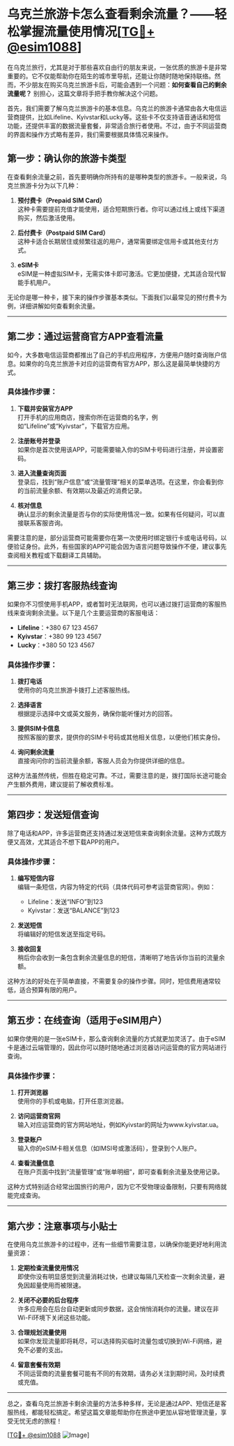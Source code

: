 # 乌克兰旅游卡怎么查看剩余流量？——轻松掌握流量使用情况[[TG💪+ @esim1088](https://t.me/s/esim1088)]

在乌克兰旅行，尤其是对于那些喜欢自由行的朋友来说，一张优质的旅游卡是非常重要的。它不仅能帮助你在陌生的城市里导航，还能让你随时随地保持联络。然而，不少朋友在购买乌克兰旅游卡后，可能会遇到一个问题：**如何查看自己的剩余流量呢？** 别担心，这篇文章将手把手教你解决这个问题。

首先，我们需要了解乌克兰旅游卡的基本信息。乌克兰的旅游卡通常由各大电信运营商提供，比如Lifeline、Kyivstar和Lucky等。这些卡不仅支持语音通话和短信功能，还提供丰富的数据流量套餐，非常适合旅行者使用。不过，由于不同运营商的界面和操作方式略有差异，我们需要根据具体情况来操作。

## **第一步：确认你的旅游卡类型**

在查看剩余流量之前，首先要明确你所持有的是哪种类型的旅游卡。一般来说，乌克兰旅游卡分为以下几种：

1. **预付费卡（Prepaid SIM Card）**  
   这种卡需要提前充值才能使用，适合短期旅行者。你可以通过线上或线下渠道购买，然后激活使用。

2. **后付费卡（Postpaid SIM Card）**  
   这种卡适合长期居住或频繁往返的用户，通常需要绑定信用卡或其他支付方式。

3. **eSIM卡**  
   eSIM是一种虚拟SIM卡，无需实体卡即可激活。它更加便捷，尤其适合现代智能手机用户。

无论你是哪一种卡，接下来的操作步骤基本类似。下面我们以最常见的预付费卡为例，详细讲解如何查看剩余流量。

---

## **第二步：通过运营商官方APP查看流量**

如今，大多数电信运营商都推出了自己的手机应用程序，方便用户随时查询账户信息。如果你的乌克兰旅游卡对应的运营商有官方APP，那么这是最简单快捷的方式。

### **具体操作步骤：**

1. **下载并安装官方APP**  
   打开手机的应用商店，搜索你所在运营商的名字，例如“Lifeline”或“Kyivstar”，下载官方应用。

2. **注册账号并登录**  
   如果你是首次使用该APP，可能需要输入你的SIM卡号码进行注册，并设置密码。

3. **进入流量查询页面**  
   登录后，找到“账户信息”或“流量管理”相关的菜单选项。在这里，你会看到你的当前流量余额、有效期以及最近的消费记录。

4. **核对信息**  
   确认显示的剩余流量是否与你的实际使用情况一致。如果有任何疑问，可以直接联系客服咨询。

需要注意的是，部分运营商可能需要你在第一次使用时绑定银行卡或电话号码，以便验证身份。此外，有些国家的APP可能会因为语言问题导致操作不便，建议事先查阅相关教程或下载翻译工具辅助。

---

## **第三步：拨打客服热线查询**

如果你不习惯使用手机APP，或者暂时无法联网，也可以通过拨打运营商的客服热线来查询剩余流量。以下是几个主要运营商的客服电话：

- **Lifeline**：+380 67 123 4567  
- **Kyivstar**：+380 99 123 4567  
- **Lucky**：+380 50 123 4567  

### **具体操作步骤：**

1. **拨打电话**  
   使用你的乌克兰旅游卡拨打上述客服热线。

2. **选择语言**  
   根据提示选择中文或英文服务，确保你能听懂对方的回答。

3. **提供SIM卡信息**  
   按照客服的要求，提供你的SIM卡号码或其他相关信息，以便他们核实身份。

4. **询问剩余流量**  
   直接询问你的当前流量余额，客服人员会为你提供详细的信息。

这种方法虽然传统，但胜在稳定可靠。不过，需要注意的是，拨打国际长途可能会产生额外费用，建议提前了解收费标准。

---

## **第四步：发送短信查询**

除了电话和APP，许多运营商还支持通过发送短信来查询剩余流量。这种方式既方便又高效，尤其适合不想下载APP的用户。

### **具体操作步骤：**

1. **编写短信内容**  
   编辑一条短信，内容为特定的代码（具体代码可参考运营商官网）。例如：
   - Lifeline：发送“INFO”到123
   - Kyivstar：发送“BALANCE”到123

2. **发送短信**  
   将编辑好的短信发送至指定号码。

3. **接收回复**  
   稍后你会收到一条包含剩余流量信息的短信，清晰明了地告诉你当前的流量余额。

这种方法的好处在于简单直接，不需要复杂的操作步骤。同时，短信费用通常较低，适合预算有限的用户。

---

## **第五步：在线查询（适用于eSIM用户）**

如果你使用的是一张eSIM卡，那么查询剩余流量的方式就更加灵活了。由于eSIM卡是通过云端管理的，因此你可以随时随地通过浏览器访问运营商的官方网站进行查询。

### **具体操作步骤：**

1. **打开浏览器**  
   使用你的手机或电脑，打开任意浏览器。

2. **访问运营商官网**  
   输入对应运营商的官方网站地址，例如Kyivstar的网址为www.kyivstar.ua。

3. **登录账户**  
   输入你的eSIM卡相关信息（如IMSI号或激活码），登录到个人账户。

4. **查看流量信息**  
   在账户页面中找到“流量管理”或“账单明细”，即可查看剩余流量及使用记录。

这种方式特别适合经常出国旅行的用户，因为它不受物理设备限制，只要有网络就能完成查询。

---

## **第六步：注意事项与小贴士**

在使用乌克兰旅游卡的过程中，还有一些细节需要注意，以确保你能更好地利用流量资源：

1. **定期检查流量使用情况**  
   即使你没有明显感觉到流量消耗过快，也建议每隔几天检查一次剩余流量，避免因超量使用而被限速。

2. **关闭不必要的后台程序**  
   许多应用会在后台自动更新或同步数据，这会悄悄消耗你的流量。建议在非Wi-Fi环境下关闭这些功能。

3. **合理规划流量使用**  
   如果你发现流量即将耗尽，可以选择购买临时流量包或切换到Wi-Fi网络，避免不必要的支出。

4. **留意套餐有效期**  
   不同运营商的流量套餐可能有不同的有效期，请务必关注到期时间，及时续费或充值。

---

总之，查看乌克兰旅游卡剩余流量的方法多种多样，无论是通过APP、短信还是客服热线，都能轻松搞定。希望这篇文章能帮助你在旅途中更加从容地管理流量，享受无忧无虑的旅程！

[[TG💪+ @esim1088](https://t.me/s/esim1088) ![Image](https://i.postimg.cc/4NQfJmqS/Snipaste-2025-05-13-00-14-12.png)]